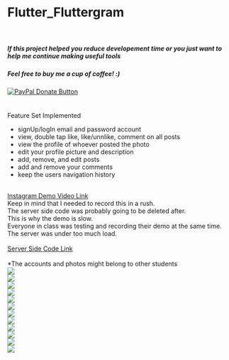 # Flutter_Fluttergram
<br>
<h5>If this project helped you reduce developement time or you just want to help me continue making useful tools</h5>
<h5>Feel free to buy me a cup of coffee! :)</h5>
<a href="https://www.paypal.com/cgi-bin/webscr?cmd=_donations&business=bryan%2eo%2ecancel%40gmail%2ecom&lc=US&item_name=Cup%20Of%20Coffee&item_number=0000&no_note=0&currency_code=USD&bn=PP%2dDonationsBF%3abtn_donateCC_LG%2egif%3aNonHostedGuest">
  <img src="https://www.paypalobjects.com/en_US/i/btn/btn_donateCC_LG.gif" alt="PayPal Donate Button">
</a>
<h4> </h4>
<br>
Feature Set Implemented
<br>
<ul>
  <li>signUp/logIn email and password account</li>
  <li>view, double tap like, like/unnlike, comment on all posts</li>
  <li>view the profile of whoever posted the photo</li>
  <li>edit your profile picture and description</li>
  <li>add, remove, and edit posts</li>
  <li>add and remove your comments</li>
  <li>keep the users navigation history</li>
</ul>
<br>
<a href="https://drive.google.com/file/d/1R3wr6Q91SFmLamo0ak-udTu5g_c5gD72/view?usp=sharing">Instagram Demo Video Link</a>
<br>
Keep in mind that I needed to record this in a rush. 
<br>
The server side code was probably going to be deleted after.
<br>
This is why the demo is slow. 
<br>
Everyone in class was testing and recording their demo at the same time. 
<br>
The server was under too much load.
<br>
<br>
<a href="https://github.com/ericmichael/sinatra-new-instagram">Server Side Code Link</a>
<br>
<br>
*The accounts and photos might belong to other students
<br>
<img src="https://drive.google.com/uc?export=download&id=1KFrU95M2OVmlcFtKyKC2XLxUE22cjHrC"/>
<br>
<img src="https://drive.google.com/open?id=1zn2DRmqGUQzbNguFTW8bzlXOALNLEWEk"/>
<br>
<img src="https://drive.google.com/open?id=1v6j5aem6WENe14-l0qm3EyvTBuL0Lw_6"/>
<br>
<img src="https://drive.google.com/open?id=1Rkbz5C0mj4TkbJPyeWoFfHn6sXnvSIOa"/>
<br>
<img src="https://drive.google.com/open?id=1ht9d37LsPBxU_Ehq6KCngtFMSHgvDCd4"/>
<br>
<img src="https://drive.google.com/open?id=1yIrH75gZtZ5aHtAK_DLCA0gf5GxddIyI"/>
<br>
<img src="https://drive.google.com/open?id=1_g6F7VL_EKi7eZinUBRxSA94By1yE4D8"/>
<br>
<img src="https://drive.google.com/open?id=1_g6F7VL_EKi7eZinUBRxSA94By1yE4D8"/>
<br>
<img src="https://drive.google.com/open?id=1YIr5JYVSZZvQydZFCiyGBVSJt-HKSP6i"/>
<br>
<img src="https://drive.google.com/open?id=1VyIpaS0KS4zeSqyaAsQsiChPDRTaEoYA"/>
<br>
<img src="https://drive.google.com/open?id=1Ly5mq-M6jADux5f-5sFbkEv7Trqtg4Z8"/>
<br>
<img src="https://drive.google.com/open?id=15tqZoB-W9BfEjzCG2eNWcAg-rqEi2Ug1"/>


